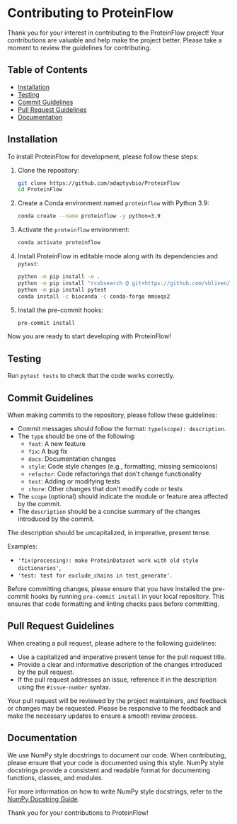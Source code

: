 # Contributing to ProteinFlow

Thank you for your interest in contributing to the ProteinFlow project! Your contributions are valuable and help make the project better. Please take a moment to review the guidelines for contributing.

## Table of Contents

- [Installation](#installation)
- [Testing](#testing)
- [Commit Guidelines](#commit-guidelines)
- [Pull Request Guidelines](#pull-request-guidelines)
- [Documentation](#documentation)

## Installation

To install ProteinFlow for development, please follow these steps:

1. Clone the repository:
    
    ```bash
    git clone https://github.com/adaptyvbio/ProteinFlow
    cd ProteinFlow
    ```
    
2. Create a Conda environment named `proteinflow` with Python 3.9:
    
    ```bash
    conda create --name proteinflow -y python=3.9
    ```
    
3. Activate the `proteinflow` environment:
    
    ```bash
    conda activate proteinflow
    ```
    
4. Install ProteinFlow in editable mode along with its dependencies and `pytest`:
    
    ```bash
    python -m pip install -e .
    python -m pip install "rcsbsearch @ git+https://github.com/sbliven/rcsbsearch@dbdfe3880cc88b0ce57163987db613d579400c8e"
    python -m pip install pytest
    conda install -c bioconda -c conda-forge mmseqs2
    ```
    
5. Install the pre-commit hooks:
    
    ```bash
    pre-commit install
    ```

Now you are ready to start developing with ProteinFlow!

## Testing

Run `pytest tests` to check that the code works correctly.

## Commit Guidelines

When making commits to the repository, please follow these guidelines:

- Commit messages should follow the format: `type(scope): description`.
- The `type` should be one of the following:
    - `feat`: A new feature
    - `fix`: A bug fix
    - `docs`: Documentation changes
    - `style`: Code style changes (e.g., formatting, missing semicolons)
    - `refactor`: Code refactorings that don't change functionality
    - `test`: Adding or modifying tests
    - `chore`: Other changes that don't modify code or tests
- The `scope` (optional) should indicate the module or feature area affected by the commit.
- The `description` should be a concise summary of the changes introduced by the commit.

The description should be uncapitalized, in imperative, present tense.

Examples: 
- `'fix(processing): make ProteinDataset work with old style dictionaries'`,
- `'test: test for exclude_chains in test_generate'`.

Before committing changes, please ensure that you have installed the pre-commit hooks by running `pre-commit install` in your local repository. This ensures that code formatting and linting checks pass before committing.

## Pull Request Guidelines

When creating a pull request, please adhere to the following guidelines:

- Use a capitalized and imperative present tense for the pull request title.
- Provide a clear and informative description of the changes introduced by the pull request.
- If the pull request addresses an issue, reference it in the description using the `#issue-number` syntax.

Your pull request will be reviewed by the project maintainers, and feedback or changes may be requested. Please be responsive to the feedback and make the necessary updates to ensure a smooth review process.

## Documentation

We use NumPy style docstrings to document our code. When contributing, please ensure that your code is documented using this style. NumPy style docstrings provide a consistent and readable format for documenting functions, classes, and modules.

For more information on how to write NumPy style docstrings, refer to the [NumPy Docstring Guide](https://numpydoc.readthedocs.io/en/latest/format.html).

Thank you for your contributions to ProteinFlow!
